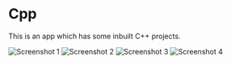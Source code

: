 # Cpp
This is an app which has some inbuilt C++ projects. 

![Screenshot 1](https://s30.postimg.org/gqkbvjbst/Screenshot_2016_12_30_23_28_53_526_com_example_u.png)
![Screenshot 2](https://s30.postimg.org/fcsp08cjh/Screenshot_2016_12_30_23_28_59_486_com_example_u.png)
![Screenshot 3](https://s30.postimg.org/cwqvmdugt/Screenshot_2016_12_30_23_29_24_729_com_example_u.png)
![Screenshot 4](https://s30.postimg.org/bvqmx9dh9/Screenshot_2016_12_30_23_29_34_925_com_example_u.png)
